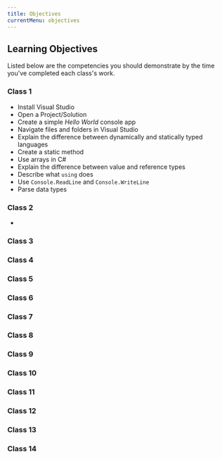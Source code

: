 ```yaml
---
title: Objectives
currentMenu: objectives
---
```


## Learning Objectives

Listed below are the competencies you should demonstrate by the time you've completed each class's work.

### Class 1

* Install Visual Studio
* Open a Project/Solution
* Create a simple *Hello World* console app   
* Navigate files and folders in Visual Studio
* Explain the difference between dynamically and statically typed languages
* Create a static method
* Use arrays in C#
* Explain the difference between value and reference types
* Describe what `using` does
* Use `Console.ReadLine` and `Console.WriteLine`
* Parse data types 

### Class 2

*

### Class 3


### Class 4


### Class 5


### Class 6


### Class 7


### Class 8


### Class 9


### Class 10


### Class 11


### Class 12


### Class 13


### Class 14
